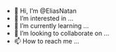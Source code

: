- 👋 Hi, I’m @EliasNatan
- 👀 I’m interested in ...
- 🌱 I’m currently learning ...
- 💞️ I’m looking to collaborate on ...
- 📫 How to reach me ...

<!---
EliasNatan/EliasNatan is a ✨ special ✨ repository because its `README.md` (this file) appears on your GitHub profile.
You can click the Preview link to take a look at your changes.
--->
